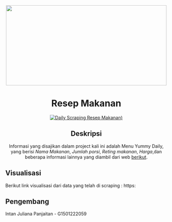 
<div align="center">

<img src="https://github.com/Intanjulianapanjaitan/Mongo-Resep-Makanan/blob/main/Yummy.PNG" width="500" height="250">

# Resep Makanan

[![Daily Scraping Resep Makanan](https://github.com/Intanjulianapanjaitan/Mongo-Resep-Makanan/actions/workflows/main.yml/badge.svg))](https://github.com/Intanjulianapanjaitan/Mongo-Resep-Makanan/actions/workflows/main.yml)


## Deskripsi 
Informasi yang disajikan dalam project kali ini adalah Menu Yummy Daily, yang berisi *Nama Makanan*, *Jumlah porsi*, *Reting makanan*, *Harga*,dan beberapa informasi lainnya yang diambil dari web [berikut](https://www.yummy.co.id/).

<div align="left">

## Visualisasi

Berikut link visualisasi dari data yang telah di scraping : https:

## Pengembang

Intan Juliana Panjaitan - G1501222059
